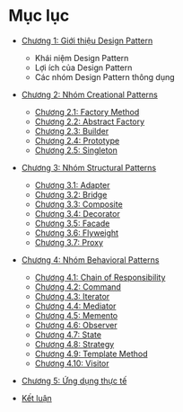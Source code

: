 # Mục lục

- [Chương 1: Giới thiệu Design Pattern](docs/Book/1.%20Intro.md)
    - Khái niệm Design Pattern
    - Lợi ích của Design Pattern
    - Các nhóm Design Pattern thông dụng

- [Chương 2: Nhóm Creational Patterns](docs/2.creational.md)
    - [Chương 2.1: Factory Method](docs/2.1.factory-method.md)
    - [Chương 2.2: Abstract Factory](docs/2.2.abstract-factory.md)
    - [Chương 2.3: Builder](docs/2.3.builder.md)
    - [Chương 2.4: Prototype](docs/2.4.prototype.md)
    - [Chương 2.5: Singleton](docs/2.5.singleton.md)

- [Chương 3: Nhóm Structural Patterns](docs/3.structural.md)
    - [Chương 3.1: Adapter](docs/3.1.adapter.md)
    - [Chương 3.2: Bridge](docs/3.2.bridge.md)
    - [Chương 3.3: Composite](docs/3.3.composite.md)
    - [Chương 3.4: Decorator](docs/3.4.decorator.md)
    - [Chương 3.5: Facade](docs/3.5.facade.md)
    - [Chương 3.6: Flyweight](docs/3.6.flyweight.md)
    - [Chương 3.7: Proxy](docs/3.7.proxy.md)

- [Chương 4: Nhóm Behavioral Patterns](docs/4.behavioral.md)
    - [Chương 4.1: Chain of Responsibility](docs/4.1.chain-of-responsibility.md)
    - [Chương 4.2: Command](docs/4.2.command.md)
    - [Chương 4.3: Iterator](docs/4.3.iterator.md)
    - [Chương 4.4: Mediator](docs/4.4.mediator.md)
    - [Chương 4.5: Memento](docs/4.5.memento.md)
    - [Chương 4.6: Observer](docs/4.6.observer.md)
    - [Chương 4.7: State](docs/4.7.state.md)
    - [Chương 4.8: Strategy](docs/4.8.strategy.md)
    - [Chương 4.9: Template Method](docs/4.9.template-method.md)
    - [Chương 4.10: Visitor](docs/4.10.visitor.md)

- [Chương 5: Ứng dụng thực tế](docs/5.real-world.md)
- [Kết luận](docs/conclusion.md)